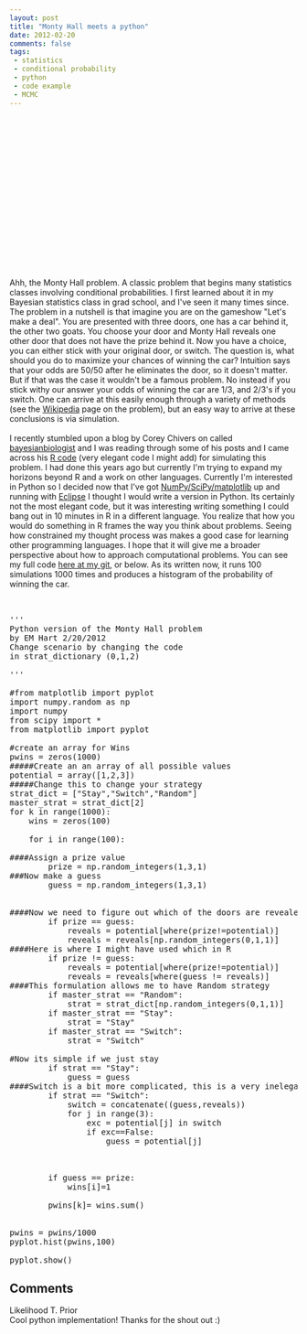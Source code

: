 ```yaml
---
layout: post
title: "Monty Hall meets a python"
date: 2012-02-20
comments: false
tags:
 - statistics
 - conditional probability
 - python
 - code example
 - MCMC
---
```


<div class='post'>
<div class="separator" style="clear: both; text-align: center;"><object width="320" height="266" class="BLOGGER-youtube-video" classid="clsid:D27CDB6E-AE6D-11cf-96B8-444553540000" codebase="http://download.macromedia.com/pub/shockwave/cabs/flash/swflash.cab#version=6,0,40,0" data-thumbnail-src="http://1.gvt0.com/vi/qVLvDqZPgK0/0.jpg"><param name="movie" value="http://www.youtube.com/v/qVLvDqZPgK0&fs=1&source=uds" /><param name="bgcolor" value="#FFFFFF" /><embed width="320" height="266"  src="http://www.youtube.com/v/qVLvDqZPgK0&fs=1&source=uds" type="application/x-shockwave-flash"></embed></object></div><br />Ahh, the Monty Hall problem. A classic problem that begins many statistics classes involving conditional probabilities.  I first learned about it in my Bayesian statistics class in grad school, and I've seen it many times since.  The problem in a nutshell is that imagine you are on the gameshow "Let's make a deal".  You are presented with three doors, one has a car behind it, the other two goats.  You choose your door and Monty Hall reveals one other door that does not have the prize behind it.  Now you have a choice, you can either stick with your original door, or switch.  The question is, what should you do to maximize your chances of winning the car? Intuition says that your odds are 50/50 after he eliminates the door, so it doesn't matter.  But if that was the case it wouldn't be a famous problem.  No instead if you stick withy our answer your odds of winning the car are 1/3, and 2/3's if you switch.  One can arrive at this easily enough through a variety of methods (see the <a href="http://en.wikipedia.org/wiki/Monty_Hall_problem">Wikipedia</a> page on the problem), but an easy way to arrive at these conclusions is via simulation.   <br><br>I recently stumbled upon a blog by Corey Chivers on called <a href="http://bayesianbiologist.com/">bayesianbiologist</a> and I was reading through some of his posts and I came across his <a href="http://bayesianbiologist.com/2012/02/03/monty-hall-by-simulation/">R code</a> (very elegant code I might add) for simulating this problem.  I had done this years ago but currently I'm trying to expand my horizons beyond R and a work on other languages.  Currently I'm interested in Python so I decided now that I've got <a href="http://www.scipy.org/Installing_SciPy/Mac_OS_X">NumPy/SciPy/matplotlib</a> up and running with <a href="http://www.eclipse.org/downloads/">Eclipse</a> I thought I would write a version in Python.  Its certainly not the most elegant code, but it was interesting writing something I could bang out in 10 minutes in R in a different language.  You realize that how you would do something in R frames the way you think about problems.  Seeing how constrained my thought process was makes a good case for learning other programming languages.  I hope that it will give me a broader perspective about how to approach computational problems. You can see my full code <a href="https://github.com/emhart/Misc_Func/blob/master/MontyHall.py">here at my git</a>, or below.  As its written now, it runs 100 simulations 1000 times and produces a histogram of the probability of winning the car.  <pre class="brush:python" name="code"><br /><br />'''<br />Python version of the Monty Hall problem<br />by EM Hart 2/20/2012<br />Change scenario by changing the code <br />in strat_dictionary (0,1,2)<br /><br />'''<br /><br />#from matplotlib import pyplot<br />import numpy.random as np<br />import numpy<br />from scipy import *<br />from matplotlib import pyplot<br /><br />#create an array for Wins<br />pwins = zeros(1000)<br />#####Create an an array of all possible values<br />potential = array([1,2,3])<br />#####Change this to change your strategy<br />strat_dict = ["Stay","Switch","Random"]<br />master_strat = strat_dict[2]<br />for k in range(1000):<br />    wins = zeros(100)<br /><br />    for i in range(100):<br /><br />####Assign a prize value<br />        prize = np.random_integers(1,3,1)<br />###Now make a guess<br />        guess = np.random_integers(1,3,1)<br />   <br />    <br />####Now we need to figure out which of the doors are revealed<br />        if prize == guess:<br />            reveals = potential[where(prize!=potential)]<br />            reveals = reveals[np.random_integers(0,1,1)]<br />####Here is where I might have used which in R<br />        if prize != guess:<br />            reveals = potential[where(prize!=potential)]<br />            reveals = reveals[where(guess != reveals)]<br />####This formulation allows me to have Random strategy<br />        if master_strat == "Random":<br />            strat = strat_dict[np.random_integers(0,1,1)]<br />        if master_strat == "Stay":<br />            strat = "Stay"<br />        if master_strat == "Switch":<br />            strat = "Switch"<br />        <br />#Now its simple if we just stay       <br />        if strat == "Stay":<br />            guess = guess<br />####Switch is a bit more complicated, this is a very inelegant solution compared to R<br />        if strat == "Switch":<br />            switch = concatenate((guess,reveals))<br />            for j in range(3):<br />                exc = potential[j] in switch<br />                if exc==False:<br />                    guess = potential[j]<br /><br />        <br />    <br />        if guess == prize:<br />            wins[i]=1<br /><br />        pwins[k]= wins.sum()<br />        <br /><br />pwins = pwins/1000<br />pyplot.hist(pwins,100)<br /><br />pyplot.show()<br /></pre></div>
<h2>Comments</h2>
<div class='comments'>
<div class='comment'>
<div class='author'>Likelihood T. Prior</div>
<div class='content'>
Cool python implementation! Thanks for the shout out :)</div>
</div>
</div>
